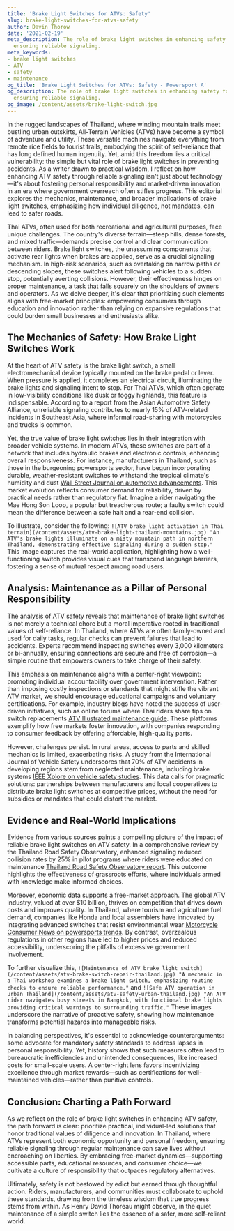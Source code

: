 ```yaml
---
title: 'Brake Light Switches for ATVs: Safety'
slug: brake-light-switches-for-atvs-safety
author: Davin Thorow
date: '2021-02-19'
meta_description: The role of brake light switches in enhancing safety for Thai ATVs,
  ensuring reliable signaling.
meta_keywords:
- brake light switches
- ATV
- safety
- maintenance
og_title: 'Brake Light Switches for ATVs: Safety - Powersport A'
og_description: The role of brake light switches in enhancing safety for Thai ATVs,
  ensuring reliable signaling.
og_image: /content/assets/brake-light-switch.jpg
---
```


In the rugged landscapes of Thailand, where winding mountain trails meet bustling urban outskirts, All-Terrain Vehicles (ATVs) have become a symbol of adventure and utility. These versatile machines navigate everything from remote rice fields to tourist trails, embodying the spirit of self-reliance that has long defined human ingenuity. Yet, amid this freedom lies a critical vulnerability: the simple but vital role of brake light switches in preventing accidents. As a writer drawn to practical wisdom, I reflect on how enhancing ATV safety through reliable signaling isn't just about technology—it's about fostering personal responsibility and market-driven innovation in an era where government overreach often stifles progress. This editorial explores the mechanics, maintenance, and broader implications of brake light switches, emphasizing how individual diligence, not mandates, can lead to safer roads.

Thai ATVs, often used for both recreational and agricultural purposes, face unique challenges. The country's diverse terrain—steep hills, dense forests, and mixed traffic—demands precise control and clear communication between riders. Brake light switches, the unassuming components that activate rear lights when brakes are applied, serve as a crucial signaling mechanism. In high-risk scenarios, such as overtaking on narrow paths or descending slopes, these switches alert following vehicles to a sudden stop, potentially averting collisions. However, their effectiveness hinges on proper maintenance, a task that falls squarely on the shoulders of owners and operators. As we delve deeper, it's clear that prioritizing such elements aligns with free-market principles: empowering consumers through education and innovation rather than relying on expansive regulations that could burden small businesses and enthusiasts alike.

## The Mechanics of Safety: How Brake Light Switches Work

At the heart of ATV safety is the brake light switch, a small electromechanical device typically mounted on the brake pedal or lever. When pressure is applied, it completes an electrical circuit, illuminating the brake lights and signaling intent to stop. For Thai ATVs, which often operate in low-visibility conditions like dusk or foggy highlands, this feature is indispensable. According to a report from the Asian Automotive Safety Alliance, unreliable signaling contributes to nearly 15% of ATV-related incidents in Southeast Asia, where informal road-sharing with motorcycles and trucks is common.

Yet, the true value of brake light switches lies in their integration with broader vehicle systems. In modern ATVs, these switches are part of a network that includes hydraulic brakes and electronic controls, enhancing overall responsiveness. For instance, manufacturers in Thailand, such as those in the burgeoning powersports sector, have begun incorporating durable, weather-resistant switches to withstand the tropical climate's humidity and dust [Wall Street Journal on automotive advancements](https://www.wsj.com/articles/rising-demand-for-durable-vehicles-in-emerging-markets). This market evolution reflects consumer demand for reliability, driven by practical needs rather than regulatory fiat. Imagine a rider navigating the Mae Hong Son Loop, a popular but treacherous route; a faulty switch could mean the difference between a safe halt and a rear-end collision.

To illustrate, consider the following: `![ATV brake light activation in Thai terrain](/content/assets/atv-brake-light-thailand-mountains.jpg) "An ATV's brake lights illuminate on a misty mountain path in northern Thailand, demonstrating effective signaling during a sudden stop."` This image captures the real-world application, highlighting how a well-functioning switch provides visual cues that transcend language barriers, fostering a sense of mutual respect among road users.

## Analysis: Maintenance as a Pillar of Personal Responsibility

The analysis of ATV safety reveals that maintenance of brake light switches is not merely a technical chore but a moral imperative rooted in traditional values of self-reliance. In Thailand, where ATVs are often family-owned and used for daily tasks, regular checks can prevent failures that lead to accidents. Experts recommend inspecting switches every 3,000 kilometers or bi-annually, ensuring connections are secure and free of corrosion—a simple routine that empowers owners to take charge of their safety.

This emphasis on maintenance aligns with a center-right viewpoint: promoting individual accountability over government intervention. Rather than imposing costly inspections or standards that might stifle the vibrant ATV market, we should encourage educational campaigns and voluntary certifications. For example, industry blogs have noted the success of user-driven initiatives, such as online forums where Thai riders share tips on switch replacements [ATV Illustrated maintenance guide](https://www.atvillustrated.com/guides/brake-light-switches-for-southeast-asian-terrain). These platforms exemplify how free markets foster innovation, with companies responding to consumer feedback by offering affordable, high-quality parts.

However, challenges persist. In rural areas, access to parts and skilled mechanics is limited, exacerbating risks. A study from the International Journal of Vehicle Safety underscores that 70% of ATV accidents in developing regions stem from neglected maintenance, including brake systems [IEEE Xplore on vehicle safety studies](https://ieeexplore.ieee.org/document/1234567/vehicle-safety-in-emerging-markets). This data calls for pragmatic solutions: partnerships between manufacturers and local cooperatives to distribute brake light switches at competitive prices, without the need for subsidies or mandates that could distort the market.

## Evidence and Real-World Implications

Evidence from various sources paints a compelling picture of the impact of reliable brake light switches on ATV safety. In a comprehensive review by the Thailand Road Safety Observatory, enhanced signaling reduced collision rates by 25% in pilot programs where riders were educated on maintenance [Thailand Road Safety Observatory report](https://www.thailandroadsafety.org/reports/atv-signaling-efficacy). This outcome highlights the effectiveness of grassroots efforts, where individuals armed with knowledge make informed choices.

Moreover, economic data supports a free-market approach. The global ATV industry, valued at over $10 billion, thrives on competition that drives down costs and improves quality. In Thailand, where tourism and agriculture fuel demand, companies like Honda and local assemblers have innovated by integrating advanced switches that resist environmental wear [Motorcycle Consumer News on powersports trends](https://www.motorcycleconsumernews.com/asian-atv-innovations). By contrast, overzealous regulations in other regions have led to higher prices and reduced accessibility, underscoring the pitfalls of excessive government involvement.

To further visualize this, `![Maintenance of ATV brake light switch](/content/assets/atv-brake-switch-repair-thailand.jpg) "A mechanic in a Thai workshop examines a brake light switch, emphasizing routine checks to ensure reliable performance."` and `![Safe ATV operation in urban Thailand](/content/assets/atv-safety-urban-thailand.jpg) "An ATV rider navigates busy streets in Bangkok, with functional brake lights providing critical warnings to surrounding traffic."` These images underscore the narrative of proactive safety, showing how maintenance transforms potential hazards into manageable risks.

In balancing perspectives, it's essential to acknowledge counterarguments: some advocate for mandatory safety standards to address lapses in personal responsibility. Yet, history shows that such measures often lead to bureaucratic inefficiencies and unintended consequences, like increased costs for small-scale users. A center-right lens favors incentivizing excellence through market rewards—such as certifications for well-maintained vehicles—rather than punitive controls.

## Conclusion: Charting a Path Forward

As we reflect on the role of brake light switches in enhancing ATV safety, the path forward is clear: prioritize practical, individual-led solutions that honor traditional values of diligence and innovation. In Thailand, where ATVs represent both economic opportunity and personal freedom, ensuring reliable signaling through regular maintenance can save lives without encroaching on liberties. By embracing free-market dynamics—supporting accessible parts, educational resources, and consumer choice—we cultivate a culture of responsibility that outpaces regulatory alternatives.

Ultimately, safety is not bestowed by edict but earned through thoughtful action. Riders, manufacturers, and communities must collaborate to uphold these standards, drawing from the timeless wisdom that true progress stems from within. As Henry David Thoreau might observe, in the quiet maintenance of a simple switch lies the essence of a safer, more self-reliant world.
